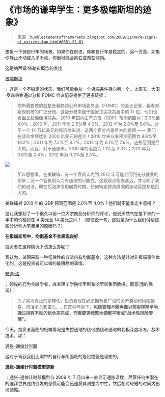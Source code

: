 <!--yml

category: 未分类

date: 2024-05-18 00:42:13

-->

# 《市场的谦卑学生：更多极端斯坦的迹象》

> 来源：[`humblestudentofthemarkets.blogspot.com/2009/11/more-signs-of-extremistan.html#0001-01-01`](https://humblestudentofthemarkets.blogspot.com/2009/11/more-signs-of-extremistan.html#0001-01-01)

想象一下骑自行车的场景。如果你在前进，你和自行车是稳定的。另一方面，如果你静止不动或几乎不动，你很可能会向右或向左倾斜。

这是纳西姆·塔勒布概念的类比

[极端斯坦](http://humblestudentofthemarkets.blogspot.com/2009/11/get-ready-for-extremistan.html)

，这是一个不稳定的状态，我们可能会从一个极端条件转向另一个。上周五，大卫·罗森伯格通过分析 FOMC 会议记录提供了更多证据：

> 你所需要做的就是去看联邦公开市场委员会（FOMC）的会议记录，看看对宏观前景的广泛分歧，这些分歧来自于国家顶尖决策者中的 17 位，他们也表面上互相保持联系。2010 年国内生产总值（GDP）预测范围为：2.0%至 4.0%；2010 年，2011 年为 2.5%至 4.6%，2012 年为 2.8%至 5.0%。对于一个 14 万亿美元的经济体来说，这两个百分点是巨大的差距 —— 我们在谈论金额达到 3000 亿美元的差异！2010 年失业率预测范围为 8.6%至 10.2%；2011 年为 7.2%至 8.7%，2012 年为 6.1%至 7.6%。这些范围是巨大的。而且，对于通胀率，2010 年的范围为 1.1%至 2.0%；2011 年为 0.6%至 2.4%，2012 年为 0.2%至 2.3%。

![](https://blogger.googleusercontent.com/img/b/R29vZ2xl/AVvXsEg_oKkq5dsNhIHX-PnDMmdwGvQCvbcZnfP2rVVgAAGF5X-lfhhvxbXlbFAxOiUwOpx67cT6SwAcupOf1MqAeMwS2kgV0Jgsd7LCXEc0mJvNcj2mFcIKCEbaA5AsoRmwuHLUnAZ62lAXsIxu/s1600/Rosenberg+-+Range+of+macro+outcomes.JPG)

> 所以想想看，在美联储，有一个官员认为到 2012 年可能会回到充分就业的前景；另一个官员则认为有通缩的可能性。这些观点相去甚远，并证明了我们的说法，即在后泡沫信用崩盘时期，任何特定预测周围的波动范围都是巨大的。

美联储对 2010 年的 GDP 预测范围是 2.0%至 4.0%？他们就不能拿定主意吗？

这让我想起了一个很久以前一位大宗商品分析师的评论，他说天然气在接下来的一年中的价格将在 4 美元至 14 美元之间！（顺便说一句，这就是为什么我们付给这些分析师大笔费用的原因吗？）

**在极端斯坦中，均衡基金不会表现良好**

投资者在这种情况下该怎么办呢？

我认为，试图采取一种纪律性的方法持有均衡基金，这种方法是针对非极端事件优化的，这是投资者可以做的最糟糕的事情。

[安迪·洛](http://www.abnormalreturns.com/2009/10/adapative-asset-allocation/)

，领先的行为金融学者，麻省理工学院哈里斯和哈里斯集团教授，同意[我的强调]：

> 为了实现真正的多样化，投资者现在必须拥有更广泛的资产类别和风险暴露，包括多头和空头……在这种环境下，**风险管理不能再像以前那样简单地通过持有不动的组合来完成，而需要更频繁地调整平衡或“战术性风险管理”。**

今天，投资者面临的极端情况是失控通缩的热带酷热和通缩的北极深度冰冻。战术技术，如：

[通胀-通缩计时器](http://humblestudentofthemarkets.blogspot.com/2009/08/timing-inflationdeflation-trade.html)

这对于驾驭我们比喻中的自行车所面临的危险路径是理想的。

**通胀-通缩计时器模型更新**

：通胀-通缩计时器模型自 2009 年 7 月以来一直显示通胀读数，尽管任何由潜在的迪拜世界违约引发的恐慌可能会迅速将其调整为中性，然后相对较短的时间内出现通缩。
